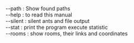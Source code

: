 --path : Show found paths  
--help : to read this manual  
--silent : silent ants and file output  
--stat : print the program execute statistic  
--rooms : show rooms, their links and coordinates  	
